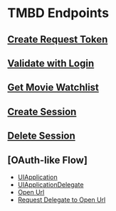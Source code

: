 # TMBD Endpoints

## [Create Request Token](https://developers.themoviedb.org/3/authentication/create-request-token)

## [Validate with Login](https://developers.themoviedb.org/3/authentication/validate-request-token)

## [Get Movie Watchlist](https://developers.themoviedb.org/3/account/get-movie-watchlist)

## [Create Session](https://developers.themoviedb.org/3/authentication/create-session)

## [Delete Session](https://developers.themoviedb.org/3/authentication/delete-session)

## [OAuth-like Flow]

- [UIApplication](https://developer.apple.com/documentation/uikit/uiapplication)
- [UIApplicationDelegate](https://developer.apple.com/documentation/uikit/uiapplicationdelegate)
- [Open Url](https://developer.apple.com/documentation/uikit/uiapplication/1648685-open)
- [Request Delegate to Open Url](https://developer.apple.com/documentation/uikit/uiapplicationdelegate/1623112-application)

